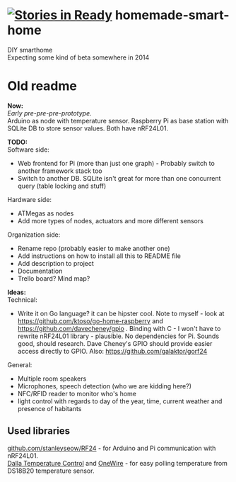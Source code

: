 [![Stories in Ready](https://badge.waffle.io/the-lay/comfy-home.png?label=ready&title=Ready)](https://waffle.io/the-lay/comfy-home)
homemade-smart-home
===================
DIY smarthome   
Expecting some kind of beta somewhere in 2014


Old readme
==

**Now:**  
*Early pre-pre-pre-prototype.*  
Arduino as node with temperature sensor. 
Raspberry Pi as base station with SQLite DB to store sensor values. Both have nRF24L01.

**TODO:**  
Software side:  
* Web frontend for Pi (more than just one graph) - Probably switch to another framework stack too
* Switch to another DB. SQLite isn't great for more than one concurrent query (table locking and stuff)

Hardware side:  
* ATMegas as nodes  
* Add more types of nodes, actuators and more different sensors  

Organization side:  
* Rename repo (probably easier to make another one)
* Add instructions on how to install all this to README file
* Add description to project
* Documentation
* Trello board? Mind map?

**Ideas:**  
Technical:
* Write it on Go language? it can be hipster cool. Note to myself - look at https://github.com/ktoso/go-home-raspberry and https://github.com/davecheney/gpio . Binding with C - I won't have to rewrite nRF24L01 library - plausible. No dependencies for Pi. Sounds good, should research. Dave Cheney's GPIO should provide easier access directly to GPIO. Also: https://github.com/galaktor/gorf24

General:
* Multiple room speakers
* Microphones, speech detection (who we are kidding here?)
* NFC/RFID reader to monitor who's home
* light control with regards to day of the year, time, current weather and presence of habitants


Used libraries
--------------
[github.com/stanleyseow/RF24](https://github.com/stanleyseow/RF24) - for Arduino and Pi communication with nRF24L01.  
[Dalla Temperature Control](http://www.milesburton.com/?title=Dallas_Temperature_Control_Library) and [OneWire](http://www.pjrc.com/teensy/td_libs_OneWire.html) - for easy polling temperature from DS18B20 temperature sensor.
